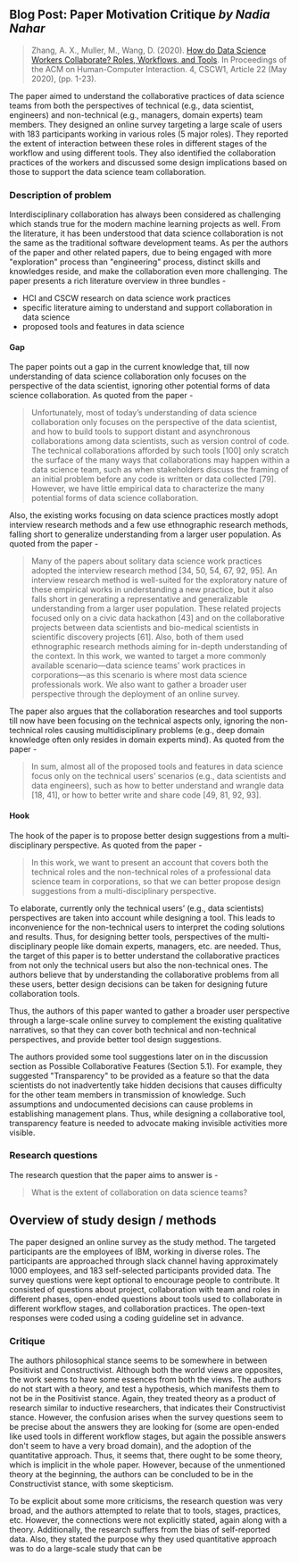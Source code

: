## Blog Post: Paper Motivation Critique  *by Nadia Nahar*

> Zhang, A. X., Muller, M., Wang, D. (2020). [How do Data Science Workers Collaborate? Roles,
Workflows, and Tools](https://doi.org/10.1145/3392826). In Proceedings of the ACM on Human-Computer Interaction. 4, CSCW1, Article 22 (May 2020), (pp. 1-23). 

The paper aimed to understand the collaborative practices of data science teams from both the perspectives of technical (e.g., data scientist, engineers) and non-technical (e.g., managers, domain experts) team members. They designed an online survey targeting a large scale of users with 183 participants working in various roles (5 major roles). They reported the extent of interaction between these roles in different stages of the workflow and using different tools. They also identified the collaboration practices of the workers and discussed some design implications based on those to support the data science team collaboration.

### Description of problem

Interdisciplinary collaboration has always been considered as challenging which stands true for the modern machine learning projects as well. From the literature, it has been understood that data science collaboration is not the same as the traditional software development teams. As per the authors of the paper and other related papers, due to being engaged with more "exploration" process than "engineering" process, distinct skills and knowledges reside, and make the collaboration even more challenging.
The paper presents a rich literature overview in three bundles -
- HCI and CSCW research on data science work practices
- specific literature aiming to understand and support collaboration in data science
- proposed tools and features in data science 

#### Gap
The paper points out a gap in the current knowledge that, till now understanding of data science collaboration only focuses on the perspective of the data scientist, ignoring other potential forms of data science collaboration. As quoted from the paper -

> Unfortunately, most of today’s understanding of data science collaboration only focuses on the perspective of the data scientist, and how to build tools to support distant and asynchronous collaborations among data scientists, such as version control of code. The technical collaborations afforded by such tools [100] only scratch the surface of the many ways that collaborations may happen within a data science team, such as when stakeholders discuss the framing of an initial problem before any code is written or data collected [79]. However, we have little empirical data to characterize the many potential forms of data science collaboration.

Also, the existing works focusing on data science practices mostly adopt interview research methods and a few use ethnographic research methods, falling short to generalize understanding from a larger user population. As quoted from the paper -
> Many of the papers about solitary data science work practices adopted the interview research method [34, 50, 54, 67, 92, 95]. An interview research method is well-suited for the exploratory nature of these empirical works in understanding a new practice, but it also falls short in generating a representative and generalizable understanding from a larger user population.
> These related projects focused only on a civic data hackathon [43] and on the collaborative projects between data scientists and bio-medical scientists in scientific discovery projects [61]. Also, both of them used ethnographic research methods aiming for in-depth understanding of the context. In this work, we wanted to target a more commonly available scenario—data science teams' work practices in corporations—as this scenario is where most data science professionals work. We also want to gather a broader user perspective through the deployment of an online survey.

The paper also argues that the collaboration researches and tool supports till now have been focusing on the technical aspects only, ignoring the non-technical roles causing multidisciplinary problems (e.g., deep domain knowledge often only resides in domain experts mind). As quoted from the paper -

> In sum, almost all of the proposed tools and features in data science focus only on the technical users’ scenarios (e.g., data scientists and data engineers), such as how to better understand and wrangle data [18, 41], or how to better write and share code [49, 81, 92, 93].

#### Hook
The hook of the paper is to propose better design suggestions from a multi-disciplinary perspective. As quoted from the paper -
> In this work, we want to present an account that covers both the technical roles and the non-technical roles of a professional data science team in corporations, so that we can better propose design suggestions from a multi-disciplinary perspective.

To elaborate, currently only the technical users’ (e.g., data scientists) perspectives are taken into account while designing a tool. This leads to inconvenience for the non-technical users to interpret the coding solutions and results. Thus, for designing better tools, perspectives of the multi-disciplinary people like domain experts, managers, etc. are needed. Thus, the target of this paper is to better understand the collaborative practices from not only the technical users but also the non-technical ones. The authors believe that by understanding the collaborative problems from all these users, better design decisions can be taken for designing future collaboration tools.

Thus, the authors of this paper wanted to gather a broader user perspective through a large-scale online survey to complement the existing qualitative narratives, so that they can cover both technical and non-technical perspectives, and provide better tool design suggestions.

The authors provided some tool suggestions later on in the discussion section as Possible Collaborative Features (Section 5.1). For example, they suggested "Transparency" to be provided as a feature so that the data scientists do not inadvertently take hidden decisions that causes difficulty for the other team members in transmission of knowledge. Such assumptions and undocumented decisions can cause problems in establishing management plans. Thus, while designing a collaborative tool, transparency feature is needed to advocate making invisible activities more visible.

### Research questions
The research question that the paper aims to answer is -
> What is the extent of collaboration on data science teams?

## Overview of study design / methods 

The paper designed an online survey as the study method. The targeted participants are the employees of IBM, working in diverse roles. The participants are approached through slack channel having approximately 1000 employees, and 183 self-selected participants provided data. The survey questions were kept optional to encourage people to contribute. It consisted of questions about project, collaboration with team and roles in different phases, open-ended questions about tools used to collaborate in different workflow stages, and collaboration practices. The open-text responses were coded using a coding guideline set in advance.

### Critique

The authors philosophical stance seems to be somewhere in between Positivist and Constructivist. Although both the world views are opposites, the work seems to have some essences from both the views. The authors do not start with a theory, and test a hypothesis, which manifests them to not be in the Positivist stance. Again, they treated theory as a product of research similar to inductive researchers, that indicates their Constructivist stance. However, the confusion arises when the survey questions seem to be precise about the answers they are looking for (some are open-ended like used tools in different workflow stages, but again the possible answers don't seem to have a very broad domain), and the adoption of the quantitative approach. Thus, it seems that, there ought to be some theory, which is implicit in the whole paper. However, because of the unmentioned theory at the beginning, the authors can be concluded to be in the Constructivist stance, with some skepticism.

To be explicit about some more criticisms, the research question was very broad, and the authors attempted to relate that to tools, stages, practices, etc. However, the connections were not explicitly stated, again along with a theory. Additionally, the research suffers from the bias of self-reported data. Also, they stated the purpose why they used quantitative approach was to do a large-scale study that can be 
